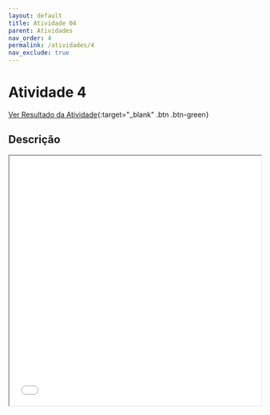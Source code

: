 ```yaml
---
layout: default
title: Atividade 04
parent: Atividades
nav_order: 4
permalink: /atividades/4
nav_exclude: true
---
```


# Atividade 4

[Ver Resultado da Atividade](https://ronierlima.github.io/LMS-2020.1/Atividade-04/){:target="_blank" .btn .btn-green}

## Descrição
<iframe src="{{ '/assets/pdf/lms-atv_04.pdf' | absolute_url }}" width="100%" height="500px">

